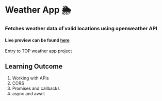 # Weather App 🌦️
### Fetches weather data of valid locations using openweather API 
<h4>
  Live preview can be found <a href="https://fatrixienicolieopetina.github.io/weather-app/">here</a>
</h4>
Entry to TOP weather app project

## Learning Outcome
1. Working with APIs
2. CORS
3. Promises and callbacks
4. async and await
